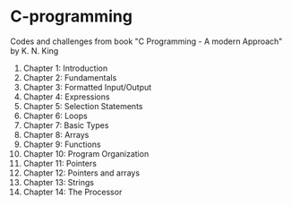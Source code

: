 # C-programming

Codes and challenges from book "C Programming - A modern Approach" by K. N. King

1. Chapter 1: Introduction
2. Chapter 2: Fundamentals
3. Chapter 3: Formatted Input/Output
4. Chapter 4: Expressions
5. Chapter 5: Selection Statements
6. Chapter 6: Loops
7. Chapter 7: Basic Types
8. Chapter 8: Arrays
9. Chapter 9: Functions
10. Chapter 10: Program Organization
11. Chapter 11: Pointers
12. Chapter 12: Pointers and arrays
13. Chapter 13: Strings
14. Chapter 14: The Processor

